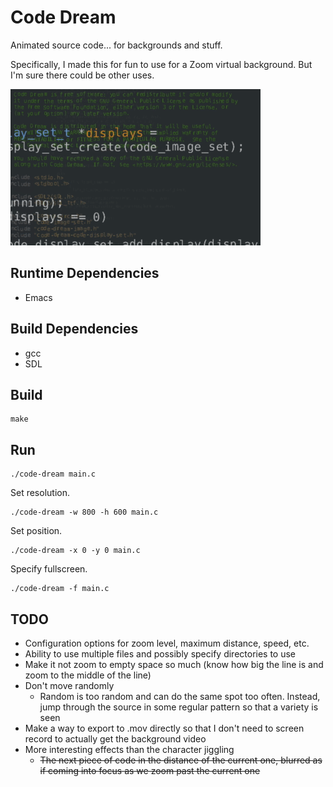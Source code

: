 Code Dream
==========

Animated source code... for backgrounds and stuff.

Specifically, I made this for fun to use for a Zoom virtual
background. But I'm sure there could be other uses.

![Sample](/sample.gif)

Runtime Dependencies
--------------------

  - Emacs

Build Dependencies
------------------

  - gcc
  - SDL

Build
-----
    make

Run
---

    ./code-dream main.c

Set resolution.

    ./code-dream -w 800 -h 600 main.c

Set position.

    ./code-dream -x 0 -y 0 main.c

Specify fullscreen.

    ./code-dream -f main.c

TODO
----

* Configuration options for zoom level, maximum distance, speed, etc.
* Ability to use multiple files and possibly specify directories to use
* Make it not zoom to empty space so much (know how big the line is
  and zoom to the middle of the line)
* Don't move randomly
    * Random is too random and can do the same spot too
      often. Instead, jump through the source in some regular pattern
      so that a variety is seen
* Make a way to export to .mov directly so that I don't need to screen
  record to actually get the background video
* More interesting effects than the character jiggling
    * ~~The next piece of code in the distance of the current one,
      blurred as if coming into focus as we zoom past the current one~~
